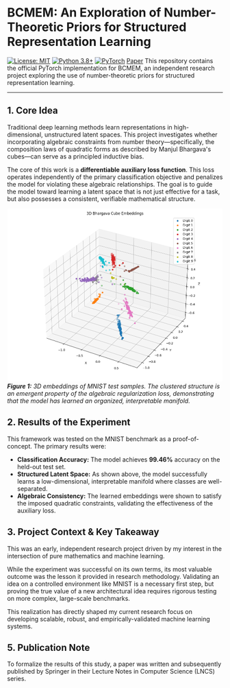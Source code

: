 # BCMEM: An Exploration of Number-Theoretic Priors for Structured Representation Learning

[![License: MIT](https://img.shields.io/badge/License-MIT-yellow.svg)](https://opensource.org/licenses/MIT)
[![Python 3.8+](https://img.shields.io/badge/Python-3.8+-blue.svg)](https://www.python.org/downloads/)
[![PyTorch](https://img.shields.io/badge/PyTorch-Framework-EE4C2C.svg)](https://pytorch.org/)
[Paper](/bcmem_icaa.pdf)
This repository contains the official PyTorch implementation for BCMEM, an independent research project exploring the use of number-theoretic priors for structured representation learning.

---

## 1. Core Idea

Traditional deep learning methods learn representations in high-dimensional, unstructured latent spaces. This project investigates whether incorporating algebraic constraints from number theory—specifically, the composition laws of quadratic forms as described by Manjul Bhargava's cubes—can serve as a principled inductive bias.

The core of this work is a **differentiable auxiliary loss function**. This loss operates independently of the primary classification objective and penalizes the model for violating these algebraic relationships. The goal is to guide the model toward learning a latent space that is not just effective for a task, but also possesses a consistent, verifiable mathematical structure.

![3D Bhargava Cube Embeddings](/bhargava_cube_3d_visualization.png)
_**Figure 1:** 3D embeddings of MNIST test samples. The clustered structure is an emergent property of the algebraic regularization loss, demonstrating that the model has learned an organized, interpretable manifold._

## 2. Results of the Experiment

This framework was tested on the MNIST benchmark as a proof-of-concept. The primary results were:

-   **Classification Accuracy:** The model achieves **99.46%** accuracy on the held-out test set.
-   **Structured Latent Space:** As shown above, the model successfully learns a low-dimensional, interpretable manifold where classes are well-separated.
-   **Algebraic Consistency:** The learned embeddings were shown to satisfy the imposed quadratic constraints, validating the effectiveness of the auxiliary loss.

## 3. Project Context & Key Takeaway

This was an early, independent research project driven by my interest in the intersection of pure mathematics and machine learning.

While the experiment was successful on its own terms, its most valuable outcome was the lesson it provided in research methodology. Validating an idea on a controlled environment like MNIST is a necessary first step, but proving the true value of a new architectural idea requires rigorous testing on more complex, large-scale benchmarks.

This realization has directly shaped my current research focus on developing scalable, robust, and empirically-validated machine learning systems.

## 5. Publication Note
To formalize the results of this study, a paper was written and subsequently published by Springer in their Lecture Notes in Computer Science (LNCS) series.
